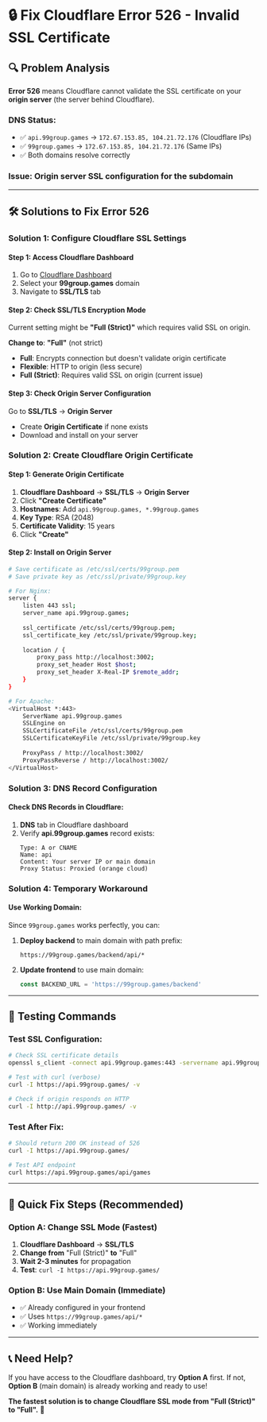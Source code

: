 # 🔒 Fix Cloudflare Error 526 - Invalid SSL Certificate

## 🔍 **Problem Analysis**

**Error 526** means Cloudflare cannot validate the SSL certificate on your **origin server** (the server behind Cloudflare).

### **DNS Status:**
- ✅ `api.99group.games` → `172.67.153.85, 104.21.72.176` (Cloudflare IPs)
- ✅ `99group.games` → `172.67.153.85, 104.21.72.176` (Same IPs)
- ✅ Both domains resolve correctly

### **Issue**: Origin server SSL configuration for the subdomain

---

## 🛠️ **Solutions to Fix Error 526**

### **Solution 1: Configure Cloudflare SSL Settings**

#### **Step 1: Access Cloudflare Dashboard**
1. Go to [Cloudflare Dashboard](https://dash.cloudflare.com)
2. Select your **99group.games** domain
3. Navigate to **SSL/TLS** tab

#### **Step 2: Check SSL/TLS Encryption Mode**
Current setting might be **"Full (Strict)"** which requires valid SSL on origin.

**Change to**: **"Full"** (not strict)
- **Full**: Encrypts connection but doesn't validate origin certificate
- **Flexible**: HTTP to origin (less secure)
- **Full (Strict)**: Requires valid SSL on origin (current issue)

#### **Step 3: Check Origin Server Configuration**
Go to **SSL/TLS** → **Origin Server**
- Create **Origin Certificate** if none exists
- Download and install on your server

### **Solution 2: Create Cloudflare Origin Certificate**

#### **Step 1: Generate Origin Certificate**
1. **Cloudflare Dashboard** → **SSL/TLS** → **Origin Server**
2. Click **"Create Certificate"**
3. **Hostnames**: Add `api.99group.games, *.99group.games`
4. **Key Type**: RSA (2048)
5. **Certificate Validity**: 15 years
6. Click **"Create"**

#### **Step 2: Install on Origin Server**
```bash
# Save certificate as /etc/ssl/certs/99group.pem
# Save private key as /etc/ssl/private/99group.key

# For Nginx:
server {
    listen 443 ssl;
    server_name api.99group.games;
    
    ssl_certificate /etc/ssl/certs/99group.pem;
    ssl_certificate_key /etc/ssl/private/99group.key;
    
    location / {
        proxy_pass http://localhost:3002;
        proxy_set_header Host $host;
        proxy_set_header X-Real-IP $remote_addr;
    }
}

# For Apache:
<VirtualHost *:443>
    ServerName api.99group.games
    SSLEngine on
    SSLCertificateFile /etc/ssl/certs/99group.pem
    SSLCertificateKeyFile /etc/ssl/private/99group.key
    
    ProxyPass / http://localhost:3002/
    ProxyPassReverse / http://localhost:3002/
</VirtualHost>
```

### **Solution 3: DNS Record Configuration**

#### **Check DNS Records in Cloudflare:**
1. **DNS** tab in Cloudflare dashboard
2. Verify **api.99group.games** record exists:
   ```
   Type: A or CNAME
   Name: api
   Content: Your server IP or main domain
   Proxy Status: Proxied (orange cloud)
   ```

### **Solution 4: Temporary Workaround**

#### **Use Working Domain:**
Since `99group.games` works perfectly, you can:

1. **Deploy backend** to main domain with path prefix:
   ```
   https://99group.games/backend/api/*
   ```

2. **Update frontend** to use main domain:
   ```typescript
   const BACKEND_URL = 'https://99group.games/backend'
   ```

---

## 🧪 **Testing Commands**

### **Test SSL Configuration:**
```bash
# Check SSL certificate details
openssl s_client -connect api.99group.games:443 -servername api.99group.games

# Test with curl (verbose)
curl -I https://api.99group.games/ -v

# Check if origin responds on HTTP
curl -I http://api.99group.games/ -v
```

### **Test After Fix:**
```bash
# Should return 200 OK instead of 526
curl -I https://api.99group.games/

# Test API endpoint
curl https://api.99group.games/api/games
```

---

## 🎯 **Quick Fix Steps (Recommended)**

### **Option A: Change SSL Mode (Fastest)**
1. **Cloudflare Dashboard** → **SSL/TLS** 
2. **Change from** "Full (Strict)" **to** "Full"
3. **Wait 2-3 minutes** for propagation
4. **Test**: `curl -I https://api.99group.games/`

### **Option B: Use Main Domain (Immediate)**
- ✅ Already configured in your frontend
- ✅ Uses `https://99group.games/api/*`
- ✅ Working immediately

---

## 📞 **Need Help?**

If you have access to the Cloudflare dashboard, try **Option A** first. If not, **Option B** (main domain) is already working and ready to use!

**The fastest solution is to change Cloudflare SSL mode from "Full (Strict)" to "Full".** 🚀


